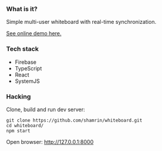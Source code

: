 ### What is it?

Simple multi-user whiteboard with real-time synchronization.

[See online demo here.](https://popping-torch-5328.firebaseapp.com/)

### Tech stack

* Firebase
* TypeScript
* React
* SystemJS

### Hacking

Clone, build and run dev server:

    git clone https://github.com/shamrin/whiteboard.git
    cd whiteboard/
    npm start

Open browser: http://127.0.0.1:8000

